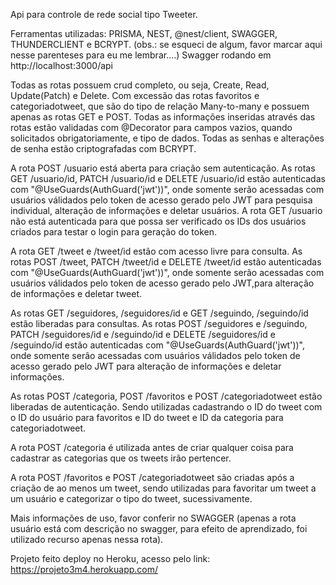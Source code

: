Api para controle de rede social tipo Tweeter.

Ferramentas utilizadas: 
PRISMA, NEST, @nest/client, SWAGGER, THUNDERCLIENT e BCRYPT. (obs.: se esqueci de algum, favor marcar aqui nesse parenteses para eu me lembrar....)
Swagger rodando em http://localhost:3000/api

Todas as rotas possuem crud completo, ou seja, Create, Read, Update(Patch) e Delete. Com excessão das rotas favoritos e categoriadotweet, que são do tipo de relação Many-to-many e possuem apenas as rotas GET e POST.
Todas as informações inseridas através das rotas estão validadas com @Decorator para campos vazios, quando solicitados obrigatoriamente, e tipo de dados.
Todas as senhas e alterações de senha estão criptografadas com BCRYPT.

A rota POST /usuario está aberta para criação sem autenticação. As rotas GET /usuario/id, PATCH /usuario/id e DELETE /usuario/id estão autenticadas com "@UseGuards(AuthGuard('jwt'))", onde somente serão acessadas com usuários válidados pelo token de acesso gerado pelo JWT para pesquisa individual, alteração de informações e deletar usuários. A rota GET /usuario não está autenticada para que possa ser verificado os IDs dos usuários criados para testar o login para geração do token.

A rota GET /tweet e /tweet/id estão com acesso livre para consulta. As rotas POST /tweet, PATCH /tweet/id e DELETE /tweet/id estão autenticadas com "@UseGuards(AuthGuard('jwt'))", onde somente serão acessadas com usuários válidados pelo token de acesso gerado pelo JWT,para alteração de informações e deletar tweet.

As rotas GET /seguidores, /seguidores/id e GET /seguindo, /seguindo/id estão liberadas para consultas. As rotas POST /seguidores e /seguindo, PATCH /seguidores/id e /seguindo/id e DELETE /seguidores/id e /seguindo/id estão autenticadas com "@UseGuards(AuthGuard('jwt'))", onde somente serão acessadas com usuários válidados pelo token de acesso gerado pelo JWT para alteração de informações e deletar informações.

As rotas POST /categoria, POST /favoritos e POST /categoriadotweet estão liberadas de autenticação. Sendo utilizadas cadastrando o ID do tweet com o ID do usuário para favoritos e ID do tweet e ID da categoria para categoriadotweet.

A rota POST /categoria é utilizada antes de criar qualquer coisa para cadastrar as categorias que os tweets irão pertencer.

A rota POST /favoritos e POST /categoriadotweet são criadas após a criação de ao menos um tweet, sendo utilizadas para favoritar um tweet a um usuário e categorizar o tipo do tweet, sucessivamente.

Mais informações de uso, favor conferir no SWAGGER (apenas a rota usuário está com descrição no swagger, para efeito de aprendizado, foi utilizado recurso apenas nessa rota).

Projeto feito deploy no Heroku, acesso pelo link: https://projeto3m4.herokuapp.com/